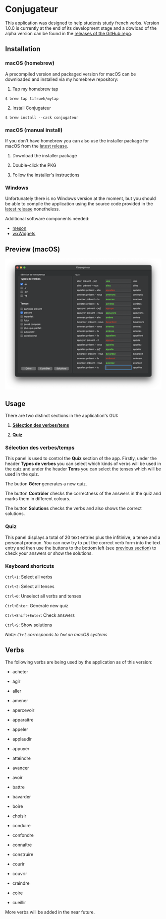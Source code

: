 # Conjugateur

This application was designed to help students study french verbs. Version 1.0.0 is currently at the end of its development stage and a dowload of the alpha version can be found in the [releases of the GitHub repo](https://github.com/tifrueh/conjugateur/releases). 

## Installation

### macOS (homebrew)

A precompiled version and packaged version for macOS can be downloaded and installed via my homebrew repository:

1. Tap my homebrew tap

~~~
$ brew tap tifrueh/mytap
~~~

2. Install Conjugateur

~~~
$ brew install --cask conjugateur
~~~

### macOS (manual install)

If you don't have homebrew you can also use the installer package for macOS from the [latest release](https://github.com/tifrueh/conjugateur/releases/latest).

1. Download the installer package

2. Double-click the PKG

3. Follow the installer's instructions

### Windows

Unfortunately there is no Windows version at the moment, but you should be able to compile the application using the source code provided in the [latest release](https://github.com/tifrueh/conjugateur/releases/latest) nonetheless.

Additional software components needed:

- [meson](https://mesonbuild.com/SimpleStart.html)
- [wxWidgets](https://www.wxwidgets.org/downloads/)

## Preview (macOS)

![macOS preview](./resources/preview.png)

## Usage

There are two distinct sections in the application's GUI:

1. [**Sélection des verbes/tems**](#sélection-des-verbestemps)

2. [**Quiz**](#quiz)

### Sélection des verbes/temps

This panel is used to control the **Quiz** section of the app. Firstly, under the header **Types de verbes** you can select which kinds of verbs will be used in the quiz and under the header **Tems** you can select the tenses which will be used in the quiz.

The button **Gérer** generates a new quiz.

The button **Contrôler** checks the correctness of the answers in the quiz and marks them in different colours.

The button **Solutions** checks the verbs and also shows the correct solutions.

### Quiz

This panel displays a total of 20 text entries plus the infitinive, a tense and a personal pronoun. You can now try to put the correct verb form into the text entry and then use the buttons to the bottom left (see [previous section](#sélection-des-verbestemps)) to check your answers or show the solutions.

### Keyboard shortcuts

`Ctrl+1`: Select all verbs

`Ctrl+2`: Select all tenses

`Ctrl+0`: Unselect all verbs and tenses

`Ctrl+Enter`: Generate new quiz

`Ctrl+Shift+Enter`: Check answers

`Ctrl+S`: Show solutions

_Note: `Ctrl` corresponds to `Cmd` on macOS systems_

## Verbs

The following verbs are being used by the application as of this version:

- acheter

- agir

- aller

- amener

- apercevoir

- apparaître

- appeler

- applaudir

- appuyer

- atteindre

- avancer

- avoir

- battre

- bavarder

- boire

- choisir

- conduire

- confondre

- connaître

- construire

- courir

- couvrir

- craindre

- coire

- cueillir

More verbs will be added in the near future.
